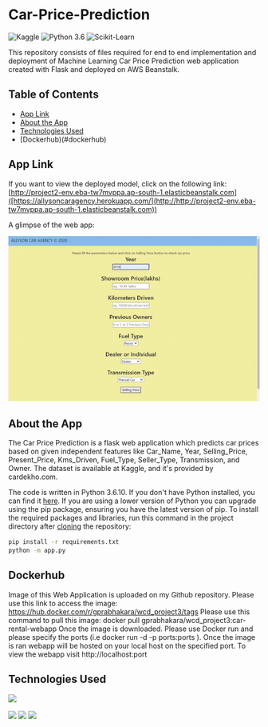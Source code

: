 # Car-Price-Prediction

![Kaggle](https://img.shields.io/badge/Dataset-Kaggle-blue.svg) ![Python 3.6](https://img.shields.io/badge/Python-3.6-brightgreen.svg) ![Scikit-Learn](https://img.shields.io/badge/Library-ScikitLearn-orange.svg)

This repository consists of files required for end to end implementation and deployment of Machine Learning Car Price Prediction web application created with Flask and deployed on AWS Beanstalk.

## Table of Contents
  * [App Link](#app-link)
  * [About the App](#about-the-app)
  * [Technologies Used](#technologies-used)
  * [Dockerhub)(#dockerhub)


## App Link
If you want to view the deployed model, click on the following link:<br />
[http://project2-env.eba-tw7mvppa.ap-south-1.elasticbeanstalk.com]([https://allysoncaragency.herokuapp.com/](http://http://project2-env.eba-tw7mvppa.ap-south-1.elasticbeanstalk.com))

A glimpse of the web app:

![GIF](readme_resources/carpred.gif)


## About the App
The Car Price Prediction is a flask web application which predicts car prices based on given independent features like Car_Name,	Year,	Selling_Price,	Present_Price,	Kms_Driven,	Fuel_Type,	Seller_Type,	Transmission, and Owner. The dataset is available at Kaggle, and it's provided by cardekho.com. 

The code is written in Python 3.6.10. If you don't have Python installed, you can find it [here](https://www.python.org/downloads/). If you are using a lower version of Python you can upgrade using the pip package, ensuring you have the latest version of pip. To install the required packages and libraries, run this command in the project directory after [cloning](https://www.howtogeek.com/451360/how-to-clone-a-github-repository/) the repository:
```bash
pip install -r requirements.txt
python -m app.py
```
## Dockerhub
Image of this Web Application is uploaded on my Github repository.
Please use this link to access the image: https://hub.docker.com/r/gprabhakara/wcd_project3/tags
Please use this command to pull this image: docker pull gprabhakara/wcd_project3:car-rental-webapp
Once the image is downloaded. Please use Docker run and please specify the ports (i.e docker run -d -p ports:ports <Image ID>). Once the image is ran webapp will be hosted on your local host on the specified port. To view the webapp visit http://localhost:port

## Technologies Used

![](https://forthebadge.com/images/badges/made-with-python.svg)

[<img target="_blank" src="https://flask.palletsprojects.com/en/1.1.x/_images/flask-logo.png" width=170>](https://flask.palletsprojects.com/en/1.1.x/) [<img target="_blank" src="https://number1.co.za/wp-content/uploads/2017/10/gunicorn_logo-300x85.png" width=280>](https://gunicorn.org) [<img target="_blank" src="https://scikit-learn.org/stable/_static/scikit-learn-logo-small.png" width=200>](https://scikit-learn.org/stable/) 

